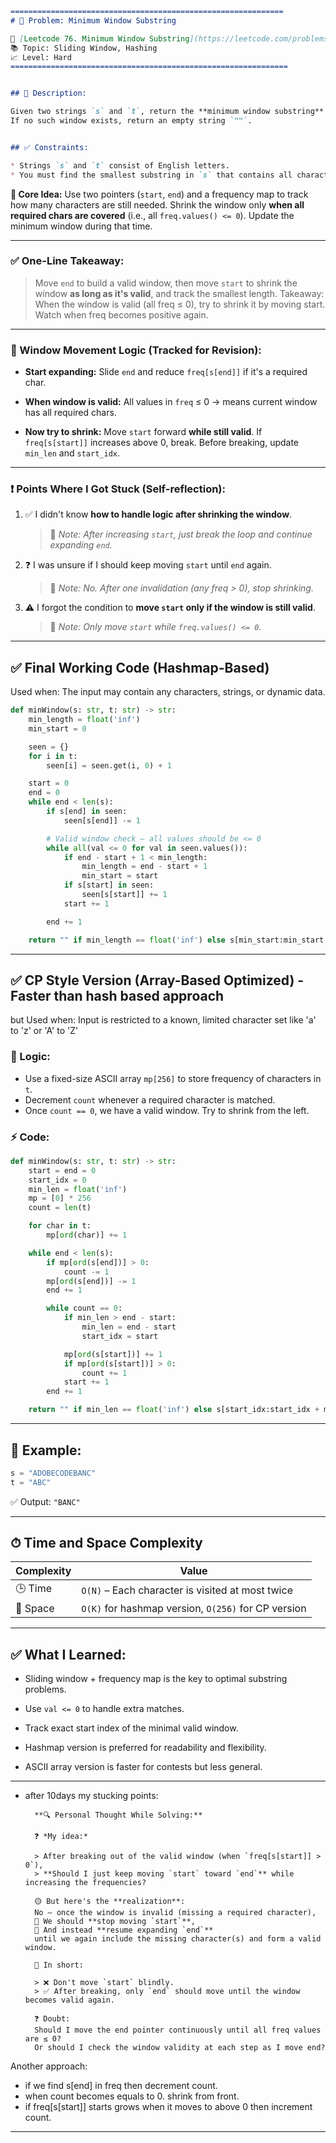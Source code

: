 ```md
=============================================================
# 🧩 Problem: Minimum Window Substring

🔗 [Leetcode 76. Minimum Window Substring](https://leetcode.com/problems/minimum-window-substring/)
📚 Topic: Sliding Window, Hashing
📈 Level: Hard
==============================================================


## 📄 Description:

Given two strings `s` and `t`, return the **minimum window substring** of `s` such that every character in `t` (including duplicates) is included in the window.
If no such window exists, return an empty string `""`.


## ✅ Constraints:

* Strings `s` and `t` consist of English letters.
* You must find the smallest substring in `s` that contains all characters of `t` **with the correct frequency**.

````

**🧠 Core Idea:**
Use two pointers (`start`, `end`) and a frequency map to track how many characters are still needed.
Shrink the window only **when all required chars are covered** (i.e., all `freq.values() <= 0`).
Update the minimum window during that time.

---

### ✅ One-Line Takeaway:

> Move `end` to build a valid window, then move `start` to shrink the window **as long as it's valid**, and track the smallest length.
> Takeaway: When the window is valid (all freq ≤ 0), try to shrink it by moving start. Watch when freq becomes positive again.

---

### 🔁 Window Movement Logic (Tracked for Revision):

* **Start expanding:**
  Slide `end` and reduce `freq[s[end]]` if it's a required char.

* **When window is valid:**
  All values in `freq` ≤ 0 → means current window has all required chars.

* **Now try to shrink:**
  Move `start` forward **while still valid**.
  If `freq[s[start]]` increases above 0, break.
  Before breaking, update `min_len` and `start_idx`.

---

### ❗ Points Where I Got Stuck (Self-reflection):

1. ✅ I didn't know **how to handle logic after shrinking the window**.

   > 🔸 *Note: After increasing `start`, just break the loop and continue expanding `end`.*

2. ❓ I was unsure if I should keep moving `start` until `end` again.

   > 🔸 *Note: No. After one invalidation (any freq > 0), stop shrinking.*

3. ⚠️ I forgot the condition to **move `start` only if the window is still valid**.

   > 🔸 *Note: Only move `start` while `freq.values() <= 0`.*

---


## ✅ Final Working Code (Hashmap-Based)
Used when: The input may contain any characters, strings, or dynamic data.

```python
def minWindow(s: str, t: str) -> str:
    min_length = float('inf')
    min_start = 0

    seen = {}
    for i in t:
        seen[i] = seen.get(i, 0) + 1

    start = 0
    end = 0
    while end < len(s):
        if s[end] in seen:
            seen[s[end]] -= 1

        # Valid window check — all values should be <= 0
        while all(val <= 0 for val in seen.values()):
            if end - start + 1 < min_length:
                min_length = end - start + 1
                min_start = start
            if s[start] in seen:
                seen[s[start]] += 1
            start += 1

        end += 1

    return "" if min_length == float('inf') else s[min_start:min_start + min_length]
```

---

## ✅ CP Style Version (Array-Based Optimized) - Faster than hash based approach
but Used when: Input is restricted to a known, limited character set like 'a' to 'z' or 'A' to 'Z'

### 🧠 Logic:

* Use a fixed-size ASCII array `mp[256]` to store frequency of characters in `t`.
* Decrement `count` whenever a required character is matched.
* Once `count == 0`, we have a valid window. Try to shrink from the left.

### ⚡️ Code:

```python
def minWindow(s: str, t: str) -> str:
    start = end = 0
    start_idx = 0
    min_len = float('inf')
    mp = [0] * 256
    count = len(t)

    for char in t:
        mp[ord(char)] += 1

    while end < len(s):
        if mp[ord(s[end])] > 0:
            count -= 1
        mp[ord(s[end])] -= 1
        end += 1

        while count == 0:
            if min_len > end - start:
                min_len = end - start
                start_idx = start

            mp[ord(s[start])] += 1
            if mp[ord(s[start])] > 0:
                count += 1
            start += 1
        end += 1

    return "" if min_len == float('inf') else s[start_idx:start_idx + min_len]
```

---

## 🧪 Example:

```python
s = "ADOBECODEBANC"
t = "ABC"
```

✅ Output: `"BANC"`

---

## ⏱ Time and Space Complexity

| Complexity | Value                                               |
| ---------- | --------------------------------------------------- |
| 🕒 Time    | `O(N)` – Each character is visited at most twice    |
| 💾 Space   | `O(K)` for hashmap version, `O(256)` for CP version |


---

## ✅ What I Learned:

* Sliding window + frequency map is the key to optimal substring problems.
* Use `val <= 0` to handle extra matches.
* Track exact start index of the minimal valid window.


* Hashmap version is preferred for readability and flexibility.
* ASCII array version is faster for contests but less general.

---

* after 10days my stucking points:

        **🔍 Personal Thought While Solving:**
        
        ❓ *My idea:*
        
        > After breaking out of the valid window (when `freq[s[start]] > 0`),
        > **Should I just keep moving `start` toward `end`** while increasing the frequencies?
        
        🟡 But here's the **realization**:
        No — once the window is invalid (missing a required character),
        🔸 We should **stop moving `start`**,
        🔸 And instead **resume expanding `end`**
        until we again include the missing character(s) and form a valid window.
        
        📌 In short:
        
        > ❌ Don't move `start` blindly.
        > ✅ After breaking, only `end` should move until the window becomes valid again.
        
        ❓ Doubt:
        Should I move the end pointer continuously until all freq values are ≤ 0?
        Or should I check the window validity at each step as I move end?


Another approach:

- if we find s[end] in freq then decrement count.
- when count becomes equals to 0. shrink from front.
- if freq[s[start]] starts grows when it moves to above 0 then increment count.
---
